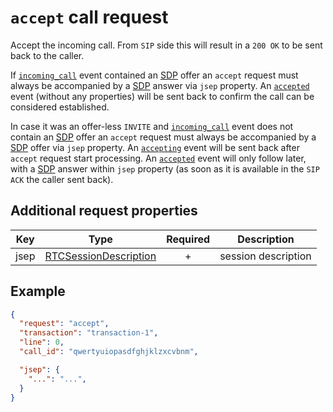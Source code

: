 # `accept` call request

Accept the incoming call. From `SIP` side this will result in a `200 OK` to be sent back to the caller.

If [`incoming_call`](../../events/call/incoming_call.md) event contained an [SDP](https://developer.mozilla.org/en-US/docs/Glossary/SDP) offer an `accept` request must always be accompanied by a [SDP](https://developer.mozilla.org/en-US/docs/Glossary/SDP) answer via `jsep` property. An [`accepted`](../../events/call/accepted.md) event (without any properties) will be sent back to confirm the call can be considered established.

In case it was an offer-less `INVITE` and [`incoming_call`](../../events/call/incoming_call.md) event does not contain an [SDP](https://developer.mozilla.org/en-US/docs/Glossary/SDP) offer an `accept` request must always be accompanied by a [SDP](https://developer.mozilla.org/en-US/docs/Glossary/SDP) offer via `jsep` property. An [`accepting`](../../events/call/accepting.md) event will be sent back after `accept` request start processing. An [`accepted`](../../events/call/accepted.md) event will only follow later, with a [SDP](https://developer.mozilla.org/en-US/docs/Glossary/SDP) answer within `jsep` property (as soon as it is available in the `SIP ACK` the caller sent back).

## Additional request properties

| Key | Type | Required | Description |
| --- | --- | :---: | --- |
| jsep | [RTCSessionDescription](https://developer.mozilla.org/en-US/docs/Web/API/RTCSessionDescription) | + | session description |

## Example

```json
{
  "request": "accept",
  "transaction": "transaction-1",
  "line": 0,
  "call_id": "qwertyuiopasdfghjklzxcvbnm",

  "jsep": {
    "...": "...",
  }
}
```
